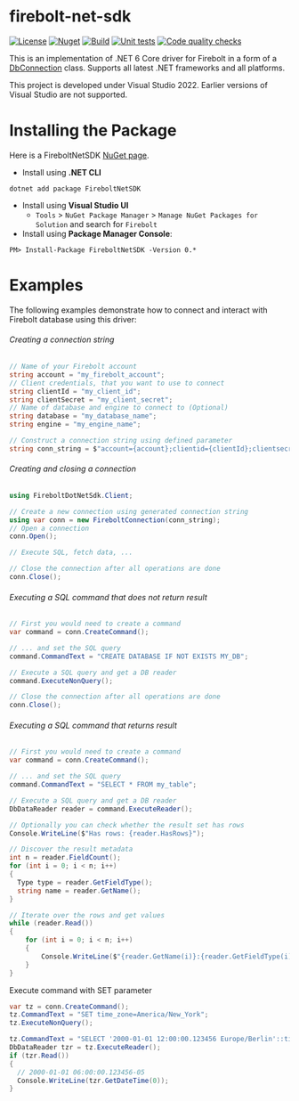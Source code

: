 # firebolt-net-sdk

[![License](https://img.shields.io/badge/License-Apache%202.0-blue.svg)](https://opensource.org/licenses/Apache-2.0)
[![Nuget](https://img.shields.io/nuget/v/FireboltNetSDK?style=plastic)](https://www.nuget.org/packages/FireboltNetSDK/0.0.1)
[![Build](https://github.com/firebolt-db/firebolt-net-sdk/actions/workflows/build.yml/badge.svg)](https://github.com/firebolt-db/firebolt-net-sdk/actions/workflows/build.yml)
[![Unit tests](https://github.com/firebolt-db/firebolt-net-sdk/actions/workflows/unit-tests.yml/badge.svg)](https://github.com/firebolt-db/firebolt-net-sdk/actions/workflows/unit-tests.yml)
[![Code quality checks](https://github.com/firebolt-db/firebolt-net-sdk/actions/workflows/code-check.yml/badge.svg)](https://github.com/firebolt-db/firebolt-net-sdk/actions/workflows/code-check.yml)

This is an implementation of .NET 6 Core driver for Firebolt in a form of a [DbConnection](https://learn.microsoft.com/en-us/dotnet/api/system.data.common.dbconnection?view=net-6.0) class.
Supports all latest .NET frameworks and all platforms.

This project is developed under Visual Studio 2022. Earlier versions of Visual Studio are not supported.


Installing the Package
======================

Here is a FireboltNetSDK [NuGet page](https://www.nuget.org/packages/FireboltNetSDK/).
- Install using **.NET CLI**
```{r, engine='bash', code_block_name}
dotnet add package FireboltNetSDK
```   
- Install using **Visual Studio UI**
  - `Tools` > `NuGet Package Manager` > `Manage NuGet Packages for Solution` and search for `Firebolt`   
- Install using **Package Manager Console**:
```{r, engine='bash', code_block_name}
PM> Install-Package FireboltNetSDK -Version 0.*
```

Examples
======================

The following examples demonstrate how to connect and interact with Firebolt database using this driver:

###### Creating a connection string

```cs
// Name of your Firebolt account
string account = "my_firebolt_account";
// Client credentials, that you want to use to connect
string clientId = "my_client_id";
string clientSecret = "my_client_secret";
// Name of database and engine to connect to (Optional)
string database = "my_database_name";
string engine = "my_engine_name";

// Construct a connection string using defined parameter
string conn_string = $"account={account};clientid={clientId};clientsecret={clientSecret};database={database};engine={engine}";
```

###### Creating and closing a connection

```cs
using FireboltDotNetSdk.Client;

// Create a new connection using generated connection string
using var conn = new FireboltConnection(conn_string);
// Open a connection
conn.Open();

// Execute SQL, fetch data, ...

// Close the connection after all operations are done
conn.Close();
```

###### Executing a SQL command that does not return result
```cs
// First you would need to create a command
var command = conn.CreateCommand();

// ... and set the SQL query
command.CommandText = "CREATE DATABASE IF NOT EXISTS MY_DB";

// Execute a SQL query and get a DB reader
command.ExecuteNonQuery();

// Close the connection after all operations are done
conn.Close();
```


###### Executing a SQL command that returns result

```cs
// First you would need to create a command
var command = conn.CreateCommand();

// ... and set the SQL query
command.CommandText = "SELECT * FROM my_table";

// Execute a SQL query and get a DB reader
DbDataReader reader = command.ExecuteReader();

// Optionally you can check whether the result set has rows
Console.WriteLine($"Has rows: {reader.HasRows}");

// Discover the result metadata
int n = reader.FieldCount();
for (int i = 0; i < n; i++)
{
  Type type = reader.GetFieldType();
  string name = reader.GetName();
}

// Iterate over the rows and get values
while (reader.Read())
{
    for (int i = 0; i < n; i++)
    {
        Console.WriteLine($"{reader.GetName(i)}:{reader.GetFieldType(i)}={reader.GetValue(i)}");
    }
}
```

Execute command with SET parameter

```cs
var tz = conn.CreateCommand();
tz.CommandText = "SET time_zone=America/New_York";
tz.ExecuteNonQuery();

tz.CommandText = "SELECT '2000-01-01 12:00:00.123456 Europe/Berlin'::timestamptz as t";
DbDataReader tzr = tz.ExecuteReader();
if (tzr.Read())
{
  // 2000-01-01 06:00:00.123456-05
  Console.WriteLine(tzr.GetDateTime(0));
}
```
